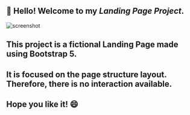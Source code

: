 ## 👋 Hello! Welcome to my *Landing Page Project*.

![screenshot](https://user-images.githubusercontent.com/79328687/168375454-5fa10ca8-bee1-45b0-b4d9-d4b91457d79c.png)


## This project is a fictional Landing Page made using Bootstrap 5.
## It is focused on the page structure layout. Therefore, there is no interaction available.
## Hope you like it! 😄
